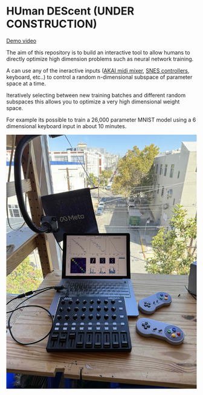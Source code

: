 # HUman DEScent (UNDER CONSTRUCTION)

[Demo video](https://youtu.be/mqAmaBP3-Q4)

The aim of this repository is to build an interactive tool to allow humans to directly
optimize high dimension problems such as neural network training.

A can use any of the ineractive inputs ([AKAI midi mixer](https://www.amazon.com/gp/product/B00XJE3W7C), [SNES controllers](https://www.amazon.com/gp/product/B07MBF7FN1), keyboard, etc..) to control a random n-dimensional subspace of parameter space at a time. 

Iteratively selecting between new training batches and different random subspaces this allows you to optimize a very high dimensional weight space.

For example its possible to train a 26,000 parameter MNIST model using a 6 dimensional keyboard input in about 10 minutes.

![Example snapshot](images/01_demo.jpg)